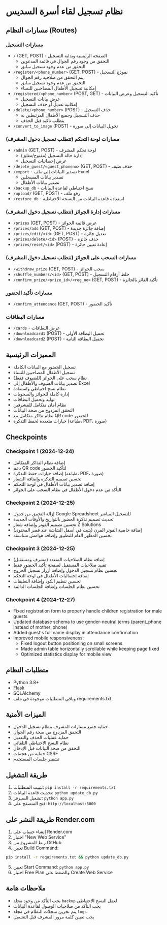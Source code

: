 # نظام تسجيل لقاء أسرة السديس

## مسارات النظام (Routes)

### مسارات التسجيل
- `/` (GET, POST) - الصفحة الرئيسية وبداية التسجيل
  - التحقق من وجود رقم الجوال في قائمة المدعوين
  - التحقق من عدم وجود تسجيل سابق
- `/register/<phone_number>` (GET, POST) - نموذج التسجيل
  - يتم التحقق من صلاحية رقم الجوال
  - التحقق من عدم وجود تسجيل سابق
  - إمكانية تسجيل الأطفال المصاحبين للنساء
- `/registered/<phone_number>` (POST, GET) - تأكيد التسجيل وعرض البيانات
  - عرض بيانات التسجيل
  - إمكانية تعديل أو حذف التسجيل
- `/delete/<phone_number>` (POST) - حذف التسجيل
  - حذف التسجيل وجميع الأطفال المرتبطين به
  - يتطلب تأكيد قبل الحذف
- `/convert_to_image` (POST) - تحويل البيانات إلى صورة

### مسارات لوحة التحكم (تتطلب تسجيل دخول المشرف)
- `/admin` (GET, POST) - لوحة تحكم المشرف
  - إدارة حالة التسجيل (مفتوح/مغلق)
  - عرض إحصائيات التسجيل
- `/delete_guest/<guest_phoneno>` (GET, POST) - حذف ضيف
- `/export` - تصدير البيانات إلى ملف Excel
  - تصدير بيانات المسجلين
  - تصدير بيانات الأطفال
- `/backup_db` - نسخ احتياطي لقاعدة البيانات
- `/upload/` (GET, POST) - رفع ملف
- `/restore_db` - استعادة قاعدة البيانات من النسخة الاحتياطية

### مسارات إدارة الجوائز (تتطلب تسجيل دخول المشرف)
- `/prizes` (GET, POST) - عرض قائمة الجوائز
- `/prizes/add` (GET, POST) - إضافة جائزة جديدة
- `/prizes/edit/<id>` (GET, POST) - تعديل جائزة
- `/prizes/delete/<id>` (POST) - حذف جائزة
- `/prizes/reset/<id>` (POST) - إعادة تعيين جائزة

### مسارات السحب على الجوائز (تتطلب تسجيل دخول المشرف)
- `/withdraw_prize` (GET, POST) - سحب الجوائز
- `/shuffle_numbers/<id>` (GET, POST) - خلط أرقام التسجيل
- `/confirm_prize/<prize_id>/<reg_no>` (GET, POST) - تأكيد الفائز بالجائزة

### مسارات تأكيد الحضور
- `/confirm_attendence` (GET, POST) - تأكيد الحضور

### مسارات البطاقات
- `/cards` - عرض البطاقات
- `/downloadcard1` (POST) - تحميل البطاقة الأولى
- `/downloadcard2` (POST) - تحميل البطاقة الثانية

## المميزات الرئيسية
- تسجيل الحضور مع البيانات الكاملة
- تسجيل الأطفال المصاحبين للنساء
- نظام سحب على الجوائز (للضيوف فقط)
- تصدير بيانات الضيوف والأطفال إلى Excel
- نظام نسخ احتياطي واستعادة
- إدارة كاملة للجوائز والسحوبات
- توليد وتحميل البطاقات
- نظام أمان متكامل للمشرفين
- التحقق المزدوج من صحة البيانات
- نظام تذاكر متكامل مع QR code للحضور
- خيارات متعددة لحفظ التذكرة (طباعة، PDF، صورة)

## Checkpoints
### Checkpoint 1 (2024-12-24)
- إضافة نظام التذاكر المتكامل
- دعم QR code لتأكيد الحضور
- إضافة خيارات حفظ التذكرة (طباعة، PDF، صورة)
- تحسين تصميم التذكرة وإضافة الشعار
- إضافة تصدير بيانات الأطفال في لوحة التحكم
- التأكد من عدم دخول الأطفال في نظام السحب على الجوائز

### Checkpoint 2 (2024-12-25)
- إزالة التحقق من جدول Google Spreadsheet للتسجيل المباشر
- تحديث تصميم تذكرة الحضور بالتواريخ والأوقات الجديدة
- تحسين تصميم الفوتر وإضافة شعار Z Solutions
- إضافة خاصية الفوتر المرن (يثبت في أسفل الشاشة عند قصر المحتوى)
- تحسين المظهر العام للتطبيق وإضافة هوامش متناسقة

### Checkpoint 3 (2024-12-25)
- إضافة نظام الصلاحيات المتعدد (مشرف ومستقبل)
- تقييد صلاحيات المستقبل لصفحة تأكيد الحضور فقط
- تحسين نظام تسجيل الدخول وإضافة أزرار تسجيل الخروج
- إضافة إحصائيات الأطفال في لوحة التحكم
- تحسين تنظيم الكود وإضافة التعليقات
- تحسين نظام الجلسات وإضافة الجلسات الدائمة

### Checkpoint 4 (2024-12-27)
- Fixed registration form to properly handle children registration for male guests
- Updated database schema to use gender-neutral terms (parent_phone instead of mother_phone)
- Added guest's full name display in attendance confirmation
- Improved mobile responsiveness:
  - Fixed logout button positioning on small screens
  - Made admin table horizontally scrollable while keeping page fixed
  - Optimized statistics display for mobile view

## متطلبات النظام
- Python 3.8+
- Flask
- SQLAlchemy
- وباقي المتطلبات موجودة في ملف requirements.txt

## الميزات الأمنية
- حماية جميع مسارات المشرف بنظام تسجيل الدخول
- التحقق المزدوج من صحة رقم الجوال
- حماية عمليات الحذف والتعديل
- نظام النسخ الاحتياطي التلقائي
- التحقق من صحة البيانات قبل الإدخال
- حماية من هجمات CSRF
- تشفير جلسات المستخدم

## طريقة التشغيل
1. تثبيت المتطلبات: `pip install -r requirements.txt`
2. تحديث قاعدة البيانات: `python update_db.py`
3. تشغيل السيرفر: `python app.py`
4. فتح المتصفح على: `http://localhost:5000`

## طريقة النشر على Render.com
1. إنشاء حساب على Render.com
2. اختيار "New Web Service"
3. ربط المشروع من GitHub
4. تعيين Build Command: 
```bash
pip install -r requirements.txt && python update_db.py
```
5. تعيين Start Command: `python app.py`
6. اختيار Free Plan والضغط على Create Web Service

## ملاحظات هامة
- يجب التأكد من وجود مجلد `backup` لعمل النسخ الاحتياطي
- يجب التأكد من صلاحيات الوصول لقاعدة البيانات
- يتم تخزين سجلات النظام في مجلد `logs`
- يجب تعيين كلمة مرور المشرف قبل التشغيل